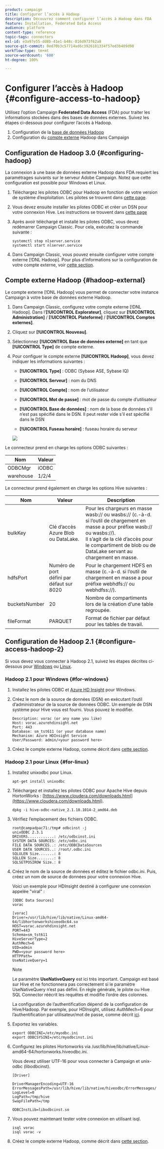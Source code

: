 ```yaml
---
product: campaign
title: Configurer l’accès à Hadoop 
description: Découvrez comment configurer l’accès à Hadoop dans FDA
feature: Installation, Federated Data Access
audience: platform
content-type: reference
topic-tags: connectors
exl-id: e3a97e55-dd8b-41e1-b48c-816d973f62a8
source-git-commit: 0ed70b3c57714ad6c3926181334f57ed3b409d98
workflow-type: tm+mt
source-wordcount: '600'
ht-degree: 100%

---
```


# Configurer l’accès à Hadoop  {#configure-access-to-hadoop}



Utilisez l’option Campaign **Federated Data Access** (FDA) pour traiter les informations stockées dans des bases de données externes. Suivez les étapes ci-dessous pour configurer l’accès à Hadoop.

1. Configuration de la [base de données Hadoop](#configuring-hadoop)
1. Configuration du [compte externe](#hadoop-external) Hadoop dans Campaign

## Configuration de Hadoop 3.0 {#configuring-hadoop}

La connexion à une base de données externe Hadoop dans FDA requiert les paramétrages suivants sur le serveur Adobe Campaign. Notez que cette configuration est possible pour Windows et Linux.

1. Téléchargez les pilotes ODBC pour Hadoop en fonction de votre version de système d’exploitation. Les pilotes se trouvent dans [cette page](https://www.cloudera.com/downloads.html).

1. Vous devez ensuite installer les pilotes ODBC et créer un DSN pour votre connexion Hive. Les instructions se trouvent dans [cette page](https://docs.cloudera.com/documentation/other/connectors/hive-odbc/2-6-5/Cloudera-ODBC-Driver-for-Apache-Hive-Install-Guide.pdf)

1. Après avoir téléchargé et installé les pilotes ODBC, vous devez redémarrer Campaign Classic. Pour cela, exécutez la commande suivante :

   ```
   systemctl stop nlserver.service
   systemctl start nlserver.service
   ```

1. Dans Campaign Classic, vous pouvez ensuite configurer votre compte externe [!DNL Hadoop]. Pour plus d’informations sur la configuration de votre compte externe, voir [cette section](#hadoop-external).

## Compte externe Hadoop {#hadoop-external}

Le compte externe [!DNL Hadoop] vous permet de connecter votre instance Campaign à votre base de données externe Hadoop.

1. Dans Campaign Classic, configurez votre compte externe [!DNL Hadoop]. Dans l’**[!UICONTROL Explorateur]**, cliquez sur **[!UICONTROL Administration]** / **[!UICONTROL Plateforme]** / **[!UICONTROL Comptes externes]**.

1. Cliquez sur **[!UICONTROL Nouveau]**.

1. Sélectionnez **[!UICONTROL Base de données externe]** en tant que **[!UICONTROL Type]** de compte externe.

1. Pour configuer le compte externe **[!UICONTROL Hadoop]**, vous devez indiquer les informations suivantes :

   * **[!UICONTROL Type]** : ODBC (Sybase ASE, Sybase IQ)

   * **[!UICONTROL Serveur]** : nom du DNS

   * **[!UICONTROL Compte]** : nom de l’utilisateur

   * **[!UICONTROL Mot de passe]** : mot de passe du compte d’utilisateur

   * **[!UICONTROL Base de données]** : nom de la base de données s’il n’est pas spécifié dans le DSN. Il peut rester vide s’il est spécifié dans le DSN

   * **[!UICONTROL Fuseau horaire]** : fuseau horaire du serveur

   ![](assets/hadoop3.png)

Le connecteur prend en charge les options ODBC suivantes :

| Nom | Valeur |
|---|---|
| ODBCMgr | iODBC |
| warehouse | 1/2/4 |

Le connecteur prend également en charge les options Hive suivantes :

| Nom | Valeur | Description |
|---|---|---|
| bulkKey | Clé d’accès Azure Blob ou DataLake. | Pour les chargeurs en masse wasb:// ou wasbs:// (c.-à-d. si l’outil de chargement en masse a pour préfixe wasb:// ou wasbs://). <br>Il s’agit de la clé d’accès pour le compartiment de blob ou de DataLake servant au chargement en masse. |
| hdfsPort | Numéro de port <br>défini par défaut sur 8020 | Pour le chargement HDFS en masse (c.-à-d. si l’outil de chargement en masse a pour préfixe webhdfs:// ou webhdfss://). |
| bucketsNumber | 20 | Nombre de compartiments lors de la création d’une table regroupée. |
| fileFormat | PARQUET | Format de fichier par défaut pour les tables de travail. |


## Configuration de Hadoop 2.1 {#configure-access-hadoop-2}

Si vous devez vous connecter à Hadoop 2.1, suivez les étapes décrites ci-dessous pour [Windows](#for-windows) ou [Linux](#for-linux).

### Hadoop 2.1 pour Windows {#for-windows}

1. Installez les pilotes ODBC et [Azure HD Insight](https://www.microsoft.com/en-us/download/details.aspx?id=40886) pour Windows.
1. Créez le nom de la source de données (DSN) en exécutant l’outil d’administrateur de la source de données ODBC. Un exemple de DSN système pour Hive vous est fourni. Vous pouvez le modifier.

   ```
   Description: vorac (or any name you like)
   Host: vorac.azurehdinsight.net
   Port: 443
   Database: sm_tst611 (or your database name)
   Mechanism: Azure HDInsight Service
   User/Password: admin/<your password here>
   ```

1. Créez le compte externe Hadoop, comme décrit dans [cette section](#hadoop-external).

### Hadoop 2.1 pour Linux {#for-linux}

1. Installez unixodbc pour Linux.

   ```
   apt-get install unixodbc
   ```

1. Téléchargez et installez les pilotes ODBC pour Apache Hive depuis HortonWorks : [https://www.cloudera.com/downloads.html](https://www.cloudera.com/downloads.html).

   ```
   dpkg -i hive-odbc-native_2.1.10.1014-2_amd64.deb
   ```

1. Vérifiez l’emplacement des fichiers ODBC.

   ```
   root@campadpac71:/tmp# odbcinst -j
   unixODBC 2.3.1
   DRIVERS............: /etc/odbcinst.ini
   SYSTEM DATA SOURCES: /etc/odbc.ini
   FILE DATA SOURCES..: /etc/ODBCDataSources
   USER DATA SOURCES..: /root/.odbc.ini
   SQLULEN Size.......: 8
   SQLLEN Size........: 8
   SQLSETPOSIROW Size.: 8
   ```

1. Créez le nom de la source de données et éditez le fichier odbc.ini. Puis, créez un nom de source de données pour votre connexion Hive.

   Voici un exemple pour HDInsight destiné à configurer une connexion appelée &quot;viral&quot; :

   ```
   [ODBC Data Sources]
   vorac 
   
   [vorac]
   Driver=/usr/lib/hive/lib/native/Linux-amd64-64/libhortonworkshiveodbc64.so
   HOST=vorac.azurehdinsight.net
   PORT=443
   Schema=sm_tst611
   HiveServerType=2
   AuthMech=6
   UID=admin
   PWD=<your password here>
   HTTPPath=
   UseNativeQuery=1
   ```

   >[!NOTE]
   >
   >Le paramètre **UseNativeQuery** est ici très important. Campaign est basé sur Hive et ne fonctionnera pas correctement si le paramètre UseNativeQuery n’est pas défini. En règle générale, le pilote ou Hive SQL Connector réécrit les requêtes et modifie l’ordre des colonnes.

   La configuration de l’authentification dépend de la configuration de Hive/Hadoop. Par exemple, pour HDInsight, utilisez AuthMech=6 pour l’authentification par utilisateur/mot de passe, comme décrit [ici](https://www.simba.com/products/Spark/doc/ODBC_InstallGuide/unix/content/odbc/hi/configuring/authenticating/azuresvc.htm).

1. Exportez les variables.

   ```
   export ODBCINI=/etc/myodbc.ini
   export ODBCSYSINI=/etc/myodbcinst.ini
   ```

1. Configurez les pilotes Hortonworks via /usr/lib/hive/lib/native/Linux-amd64-64/hortonworks.hiveodbc.ini.

   Vous devez utiliser UTF-16 pour vous connecter à Campaign et unix-odbc (libodbcinst).

   ```
   [Driver]
   
   DriverManagerEncoding=UTF-16
   ErrorMessagesPath=/usr/lib/hive/lib/native/hiveodbc/ErrorMessages/
   LogLevel=0
   LogPath=/tmp/hive
   SwapFilePath=/tmp
   
   ODBCInstLib=libodbcinst.so
   ```

1. Vous pouvez maintenant tester votre connexion en utilisant isql.

   ```
   isql vorac
   isql vorac -v
   ```

1. Créez le compte externe Hadoop, comme décrit dans [cette section](#hadoop-external).
